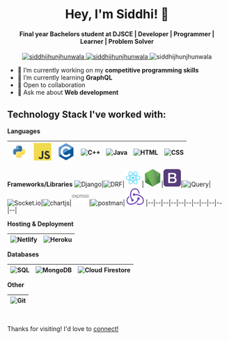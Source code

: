 <h1 align="center">Hey, I'm Siddhi! 👋</h1>
<h4 align="center">Final year Bachelors student at DJSCE | Developer | Programmer | Learner | Problem Solver</h4>

<p align="center">
  <a href="https://linkedin.com/in/siddhi-jhunjhunwala"> <img src="https://img.shields.io/badge/-siddhi--jhunjhunwala-blue?logo=linkedin" alt="siddhijhunjhunwala" /> </a>
  <a href="mailto:siddhi2000jhun@gmail.com"> <img src="https://img.shields.io/badge/-siddhi2000jhun%40gmail.com-red?logo=gmail&logoColor=white" alt="siddhijhunjhunwala" />  </a> 
 
   <img src="https://komarev.com/ghpvc/?username=siddhijhunjhunwala&label=Profile%20views&color=0e75b6&style=flat" alt="siddhijhunjhunwala" />  
</p>

- 🔭 I’m currently working on my **competitive programming skills**
- 🌱 I’m currently learning **GraphQL**
- 🤝 Open to collaboration
- 💬 Ask me about **Web development**

## Technology Stack I've worked with:
**Languages**

<img title="Python" alt="Python" width="40px" src="https://raw.githubusercontent.com/github/explore/master/topics/python/python.png" />|<img alt="JS" title="JavaScript" width="40px" src="https://raw.githubusercontent.com/github/explore/master/topics/javascript/javascript.png">| <img src="https://raw.githubusercontent.com/devicons/devicon/master/icons/c/c-original.svg" alt="c" width="40" height="40"/>|<img title="C++" alt="C++" width="40px" src="https://upload.wikimedia.org/wikipedia/commons/thumb/1/18/ISO_C%2B%2B_Logo.svg/1200px-ISO_C%2B%2B_Logo.svg.png">|<img title="Java" alt="Java" width="40px" src="https://logoeps.com/wp-content/uploads/2011/06/java-logo-vector.png">|<img title="HTML" alt="HTML" width="40px" src="https://www.w3.org/html/logo/downloads/HTML5_Badge_512.png">|<img title="CSS" alt="CSS" width="40px" src="https://www.pngix.com/pngfile/big/193-1937198_image-result-for-css3-icon-css-logo-transparent.png">
|--|--|--|--|--|--|--|

**Frameworks/Libraries**
<img title="Django" alt="Django" height="30px" src="https://twilio-cms-prod.s3.amazonaws.com/original_images/django-dark.png">|<img title="Django Rest Framework" alt="DRF" width="45px" src="https://storage.googleapis.com/cw-p1w5jpim0sdhkccw8gr/media/blog-images/drf-logo2.png">|<img title="React" alt="React" width="40px" src="https://raw.githubusercontent.com/github/explore/master/topics/react/react.png">|<img title="Node" alt="Node" width="40px" src="https://raw.githubusercontent.com/github/explore/80688e429a7d4ef2fca1e82350fe8e3517d3494d/topics/nodejs/nodejs.png">|<img title="Bootstrap" alt="Bootstrap" width="40px" src="https://raw.githubusercontent.com/github/explore/master/topics/bootstrap/bootstrap.png">|<img title="jQuery" alt="jQuery" width="40px" src="https://res.cloudinary.com/penname/image/fetch/https://miro.medium.com/max/570/1*QR2SBNwG75LyY5uwqWpN3A.png">|<img title="Socket.io" alt="Socket.io" width="40px" src="https://upload.wikimedia.org/wikipedia/commons/9/96/Socket-io.svg">|<img src="https://www.chartjs.org/media/logo-title.svg" alt="chartjs" width="40" height="40"/>|<img src="https://raw.githubusercontent.com/devicons/devicon/master/icons/express/express-original-wordmark.svg" alt="express" width="40" height="40"/>|<img src="https://www.vectorlogo.zone/logos/getpostman/getpostman-icon.svg" alt="postman" width="40" height="40"/>| <img src="https://raw.githubusercontent.com/devicons/devicon/master/icons/redux/redux-original.svg" alt="redux" width="40" height="40"/>
|--|--|--|--|--|--|--|--|--|--|--|


**Hosting & Deployment**

|<img title="Netlify" alt="Netlify" width="40px" src="https://jeancochrane.com/static/images/blog/netlify-identity-dealbreakers/netlify-logo.png">|<img title="Heroku" alt="Heroku" width="40px" src="https://cdn.iconscout.com/icon/free/png-512/heroku-5-569467.png">
|--|--|

**Databases**

<img title="SQL" alt="SQL" width="60px" src="https://download.logo.wine/logo/MySQL/MySQL-Logo.wine.png">|<img title="MongoDB" alt="MongoDB" height="30px" src="https://webassets.mongodb.com/_com_assets/cms/mongodb_logo1-76twgcu2dm.png">|<img title="Cloud Firestore" alt="Cloud Firestore" width="40px" src="https://raw.githubusercontent.com/jovotech/jovo-marketplace/master/thumbnails/jovo-db-firestore.png"> <br>
|--|--|--|

**Other**

|<img title="Git" alt="Git" width="40px" src="https://avatars.githubusercontent.com/u/18133?s=200&v=4">
|--|
<br>

Thanks for visiting! I'd love to <a href="https://www.linkedin.com/in/siddhi-jhunjhunwala">connect!</a>

